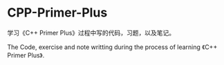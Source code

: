# CPP-Primer-Plus
学习《C++ Primer Plus》过程中写的代码，习题，以及笔记。

The Code, exercise and note writting during the process of learning 《C++ Primer Plus》.
